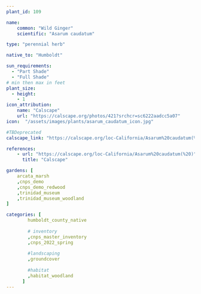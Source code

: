 ```yaml
---
plant_id: 109 

name: 
    common: "Wild Ginger"  
    scientific: "Asarum caudatum" 

type: "perennial herb"

native_to: "Humboldt"

sun_requirements:
  - "Part Shade"
  - "Full Shade"
# min then max in feet
plant_size:
  - height: 
    - 1
icon_attribution: 
    name: "Calscape"
    url: "https://calscape.org/photos/421?srchcr=sc6222aadcc5a07" 
icon:  "/assets/images/plants/asarum_caudatum_icon.jpg"

#TBDeprecated
calscape_link: "https://calscape.org/loc-California/Asarum%20caudatum(%20)"

references:
    - url: "https://calscape.org/loc-California/Asarum%20caudatum(%20)"
      title: "Calscape"

gardens: [
    arcata_marsh 
    ,cnps_demo
    ,cnps_demo_redwood
    ,trinidad_museum
    ,trinidad_museum_woodland
]

categories: [
        humboldt_county_native
        
        # inventory
        ,cnps_master_inventory
        ,cnps_2022_spring
        
        #landscaping
        ,groundcover
        
        #habitat
        ,habitat_woodland
      ]
---
```

